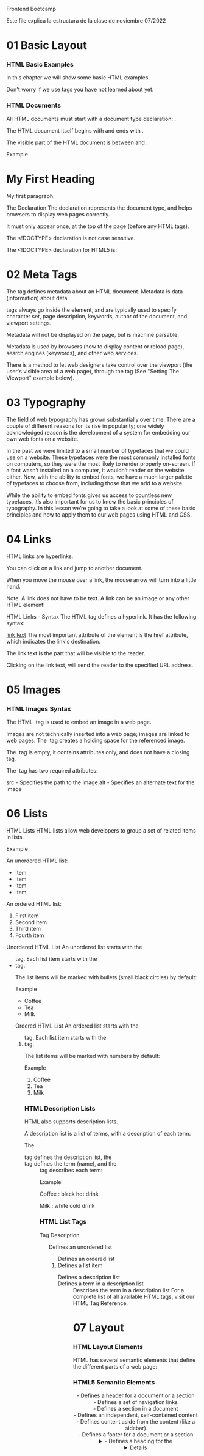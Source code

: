 Frontend Bootcamp

Este file explica la estructura de la clase de noviembre 07/2022

# 01 Basic Layout

### HTML Basic Examples

In this chapter we will show some basic HTML examples.

Don't worry if we use tags you have not learned about yet.

### HTML Documents

All HTML documents must start with a document type declaration: <!DOCTYPE html>.

The HTML document itself begins with <html> and ends with </html>.

The visible part of the HTML document is between <body> and </body>.

Example

<!DOCTYPE html>
<html>
<body>

<h1>My First Heading</h1>
<p>My first paragraph.</p>

</body>
</html>
The <!DOCTYPE> Declaration
The <!DOCTYPE> declaration represents the document type, and helps browsers to display web pages correctly.

It must only appear once, at the top of the page (before any HTML tags).

The <!DOCTYPE> declaration is not case sensitive.

The <!DOCTYPE> declaration for HTML5 is:

<!DOCTYPE html>

# 02 Meta Tags

The <meta> tag defines metadata about an HTML document. Metadata is data (information) about data.

<meta> tags always go inside the <head> element, and are typically used to specify character set, page description, keywords, author of the document, and viewport settings.

Metadata will not be displayed on the page, but is machine parsable.

Metadata is used by browsers (how to display content or reload page), search engines (keywords), and other web services.

There is a method to let web designers take control over the viewport (the user's visible area of a web page), through the <meta> tag (See "Setting The Viewport" example below).

# 03 Typography

The field of web typography has grown substantially over time. There are a couple of different reasons for its rise in popularity; one widely acknowledged reason is the development of a system for embedding our own web fonts on a website.

In the past we were limited to a small number of typefaces that we could use on a website. These typefaces were the most commonly installed fonts on computers, so they were the most likely to render properly on-screen. If a font wasn’t installed on a computer, it wouldn’t render on the website either. Now, with the ability to embed fonts, we have a much larger palette of typefaces to choose from, including those that we add to a website.

While the ability to embed fonts gives us access to countless new typefaces, it’s also important for us to know the basic principles of typography. In this lesson we’re going to take a look at some of these basic principles and how to apply them to our web pages using HTML and CSS.

# 04 Links

HTML links are hyperlinks.

You can click on a link and jump to another document.

When you move the mouse over a link, the mouse arrow will turn into a little hand.

Note: A link does not have to be text. A link can be an image or any other HTML element!

HTML Links - Syntax
The HTML <a> tag defines a hyperlink. It has the following syntax:

<a href="url">link text</a>
The most important attribute of the <a> element is the href attribute, which indicates the link's destination.

The link text is the part that will be visible to the reader.

Clicking on the link text, will send the reader to the specified URL address.

# 05 Images

### HTML Images Syntax

The HTML <img> tag is used to embed an image in a web page.

Images are not technically inserted into a web page; images are linked to web pages. The <img> tag creates a holding space for the referenced image.

The <img> tag is empty, it contains attributes only, and does not have a closing tag.

The <img> tag has two required attributes:

src - Specifies the path to the image
alt - Specifies an alternate text for the image

# 06 Lists

HTML Lists
HTML lists allow web developers to group a set of related items in lists.

Example

An unordered HTML list:

- Item
- Item
- Item
- Item

An ordered HTML list:

1. First item
2. Second item
3. Third item
4. Fourth item

Unordered HTML List
An unordered list starts with the <ul> tag. Each list item starts with the <li> tag.

The list items will be marked with bullets (small black circles) by default:

Example

- Coffee
- Tea
- Milk

Ordered HTML List
An ordered list starts with the <ol> tag. Each list item starts with the <li> tag.

The list items will be marked with numbers by default:

Example

1. Coffee
2. Tea
3. Milk

### HTML Description Lists

HTML also supports description lists.

A description list is a list of terms, with a description of each term.

The <dl> tag defines the description list, the <dt> tag defines the term (name), and the <dd> tag describes each term:

Example

Coffee
: black hot drink

Milk
: white cold drink

### HTML List Tags

Tag Description

<ul>	Defines an unordered list
<ol>	Defines an ordered list
<li>	Defines a list item
<dl>	Defines a description list
<dt>	Defines a term in a description list
<dd>	Describes the term in a description list
For a complete list of all available HTML tags, visit our HTML Tag Reference.

# 07 Layout

### HTML Layout Elements

HTML has several semantic elements that define the different parts of a web page:

### HTML5 Semantic Elements

<header> - Defines a header for a document or a section
<nav> - Defines a set of navigation links
<section> - Defines a section in a document
<article> - Defines an independent, self-contained content
<aside> - Defines content aside from the content (like a sidebar)
<footer> - Defines a footer for a document or a section
<details> - Defines additional details that the user can open and close on demand
<summary> - Defines a heading for the <details> element
You can read more about semantic elements in our HTML Semantics chapter.

### HTML Layout Techniques

There are four different techniques to create multicolumn layouts. Each technique has its pros and cons:

CSS framework
CSS float property
CSS flexbox
CSS grid
